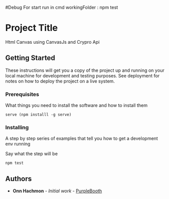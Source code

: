 

#Debug
For start run in cmd workingFolder : npm test


# Project Title

Html Canvas using CanvasJs and Crypro Api

## Getting Started

These instructions will get you a copy of the project up and running on your local machine for development and testing purposes. See deployment for notes on how to deploy the project on a live system.

### Prerequisites

What things you need to install the software and how to install them

```
serve (npm installl -g serve)
```

### Installing

A step by step series of examples that tell you how to get a development env running

Say what the step will be

```
npm test
```

## Authors

* **Onn Hachmon** - *Initial work* - [PurpleBooth](https://github.com/onnha)